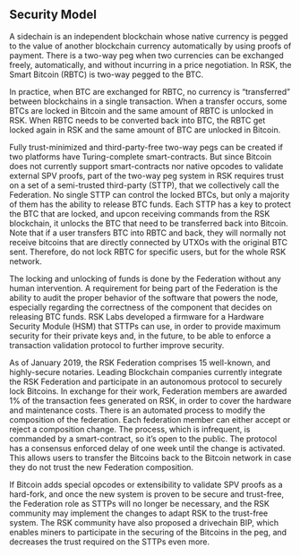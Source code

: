 ## Security Model


A sidechain is an independent blockchain whose native currency is pegged to the value of another blockchain currency automatically by using proofs of payment. There is a two-way peg when two currencies can be exchanged freely, automatically, and without incurring in a price negotiation. In RSK, the Smart Bitcoin (RBTC) is two-way pegged to the BTC.

In practice, when BTC are exchanged for RBTC, no currency is “transferred” between blockchains in a single transaction. When a transfer occurs, some BTCs are locked in Bitcoin and the same amount of RBTC is unlocked in RSK. When RBTC needs to be converted back into BTC, the RBTC get locked again in RSK and the same amount of BTC are unlocked in Bitcoin.


Fully trust-minimized and third-party-free two-way pegs can be created if two platforms have Turing-complete smart-contracts. But since Bitcoin does not currently support smart-contracts nor native opcodes to validate external SPV proofs, part of the two-way peg system in RSK requires trust on a set of a semi-trusted third-party (STTP), that we collectively call the Federation. No single STTP can control the locked BTCs, but only a majority of them has the ability to release BTC funds. Each STTP has a key to protect the BTC that are locked, and upcon receiving commands from the RSK blockchain, it unlocks the BTC that need to be transferred back into Bitcoin. Note that if a user transfers BTC into RBTC and back, they will normally not receive bitcoins that are directly connected by UTXOs with the original BTC sent. Therefore, do not lock RBTC for specific users, but for the whole RSK network.


The locking and unlocking of funds is done by the Federation without any human intervention. A requirement for being part of the Federation is the ability to audit the proper behavior of the software that powers the node, especially regarding the correctness of the component that decides on releasing BTC funds. RSK Labs developed a firmware for a Hardware Security Module (HSM) that STTPs can use, in order to provide maximum security for their private keys and, in the future, to be able to enforce a transaction validation protocol to further improve security.


As of January 2019, the RSK Federation comprises 15 well-known, and highly-secure notaries. Leading Blockchain companies currently integrate the RSK Federation and participate in an autonomous protocol to securely lock Bitcoins. In exchange for their work, Federation members are awarded 1% of the transaction fees generated on RSK, in order to cover the hardware and maintenance costs. There is an automated process to modify the composition of the federation. Each federation member can either accept or reject a composition change. The process, which is infrequent, is commanded by a smart-contract, so it’s open to the public. The protocol has a consensus enforced delay of one week until the change is activated. This allows users to transfer the Bitcoins back to the Bitcoin network in case they do not trust the new Federation composition.


If Bitcoin adds special opcodes or extensibility to validate SPV proofs as a hard-fork, and once the new system is proven to be secure and trust-free, the Federation role as STTPs will no longer be necessary, and the RSK community may implement the changes to adapt RSK to the trust-free system. The RSK community have also proposed a drivechain BIP, which enables miners to participate in the securing of the Bitcoins in the peg, and decreases the trust required on the STTPs even more.